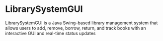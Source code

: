 # LibrarySystemGUI
LibrarySystemGUI is a Java Swing–based library management system that allows users to add, remove, borrow, return, and track books with an interactive GUI and real-time status updates
